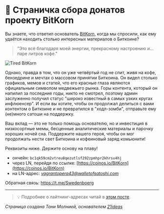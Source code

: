 # 🍩 Страничка сбора донатов проекту BitKorn

Вы знаете, что ответил основатель [BitKorn](https://www.youtube.com/@BitKorn), когда мы спросили, как ему удаётся находить столько интересных материалов о Биткоине?  

> "Это всё благодаря моей энергии, прекрасному настроению и... паре литров кофе."  

![Tired BitKorn](https://i.nostr.build/PL5acvW9ixGVocPK.jpg)

Однако, правда в том, что он уже четвёртый год не спит, живя на кофе, бензедрине и мечтах о массовом принятии Биткоина. Он видел столько графиков, мемов и статей, что его красные глаза являются официальным символом медвежьего рынка. Горы контента, который он напилил за последние годы, никто не смотрел, поэтому админ заслуженно получил статус "широко известный в самых узких кругах инфлюенсер". И если вы хотите, чтобы он продолжал делиться с вами контентом о Биткоине и не превратился в "ходл-зомби", отправьте ему (не)много сатоши на поддержку.  

Ваш вклад — это не только помощь основателю, но и инвестиция в низкосортные мемы, бесценные аналитические материалы и парочку хороших ночей сна. Поддержите нашего героя, чтобы он мог продолжать нести свет Биткоина и кофеиновый заряд комьюнити!  

Реквизиты ниже. Держите основу на плаву!

* ончейн: `bc1qk59cm2vtreu8qezutlsf292zpmhpr2khrsv4hj`
* через LN, перейдя по ссылке: [https://coinos.io/BitKorn](https://coinos.io/BitKorn)
* на LN-адрес: *vagrantopera43@walletofsatoshi.com*

Обратная связь: https://t.me/Swedenboerg

***

> 💡 Подробнее о лайтнинг-адресах читай в [этом посте](https://21ideas.org/lajtning-adresa/).

*Страница создана Тони Молнией, основателем [21ideas](https://21ideas.org/)*

